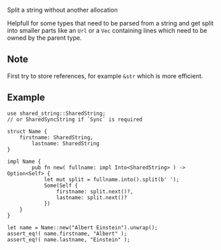 Split a string without another allocation

Helpfull for some types that need to be parsed from a string
and get split into smaller parts like an `Url` or a `Vec` containing lines
which need to be owned by the parent type.

## Note

First try to store references, for example `&str` which is more efficient.

## Example

```
use shared_string::SharedString;
// or SharedSyncString if `Sync` is required

struct Name {
	firstname: SharedString,
		lastname: SharedString
}

impl Name {
		pub fn new( fullname: impl Into<SharedString> ) -> Option<Self> {
			let mut split = fullname.into().split(b' ');
			Some(Self {
				firstname: split.next()?,
				lastname: split.next()?
			})
	}
}

let name = Name::new("Albert Einstein").unwrap();
assert_eq!( name.firstname, "Albert" );
assert_eq!( name.lastname, "Einstein" );
```